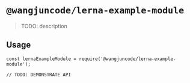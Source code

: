 # `@wangjuncode/lerna-example-module`

> TODO: description

## Usage

```
const lernaExampleModule = require('@wangjuncode/lerna-example-module');

// TODO: DEMONSTRATE API
```
